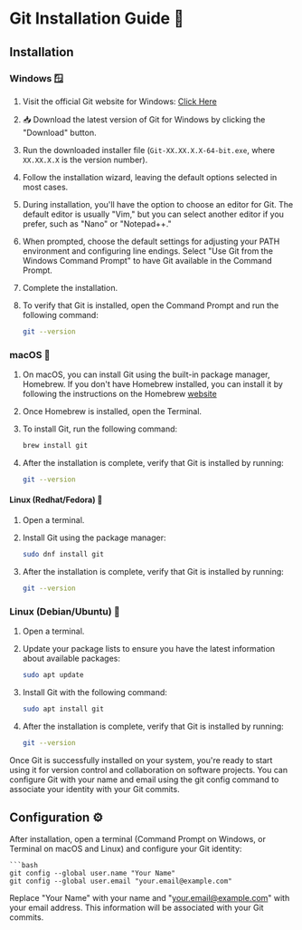 # Git Installation Guide 🚀

## Installation

### Windows 🪟

1. Visit the official Git website for Windows: [Click Here](https://gitforwindows.org/)

2. 📥 Download the latest version of Git for Windows by clicking the "Download" button.

3. Run the downloaded installer file (`Git-XX.XX.X.X-64-bit.exe`, where `XX.XX.X.X` is the version number).

4. Follow the installation wizard, leaving the default options selected in most cases.

5. During installation, you'll have the option to choose an editor for Git. The default editor is usually "Vim," but you can select another editor if you prefer, such as "Nano" or "Notepad++."

6. When prompted, choose the default settings for adjusting your PATH environment and configuring line endings. Select "Use Git from the Windows Command Prompt" to have Git available in the Command Prompt.

7. Complete the installation.

8. To verify that Git is installed, open the Command Prompt and run the following command:

   ```bash
   git --version
   

### macOS 🍏

1. On macOS, you can install Git using the built-in package manager, Homebrew. If you don't have Homebrew installed, you can install it by following the instructions on the Homebrew [website](https://brew.sh/.)

2. Once Homebrew is installed, open the Terminal.

3. To install Git, run the following command:

   ```bash
   brew install git

   ```

4. After the installation is complete, verify that Git is installed by running:

   ```bash
   git --version
   ```

#### Linux (Redhat/Fedora) 🐧

1. Open a terminal.

2. Install Git using the package manager:

   ```bash
   sudo dnf install git

   ```

3. After the installation is complete, verify that Git is installed by running:

   ```bash
   git --version
   ```

### Linux (Debian/Ubuntu) 🐧

1. Open a terminal.

2. Update your package lists to ensure you have the latest information about available packages:

   ```bash
   sudo apt update

   ```

3. Install Git with the following command:

   ```bash
   sudo apt install git

   ```

4. After the installation is complete, verify that Git is installed by running:

   ```bash
   git --version
   ```

Once Git is successfully installed on your system, you're ready to start using it for version control and collaboration on software projects. You can configure Git with your name and email using the git config command to associate your identity with your Git commits.

## Configuration ⚙️

After installation, open a terminal (Command Prompt on Windows, or Terminal on macOS and Linux) and configure your Git identity:
    
    ```bash
    git config --global user.name "Your Name"
    git config --global user.email "your.email@example.com"

Replace "Your Name" with your name and "your.email@example.com" with your email address. This information will be associated with your Git commits.

